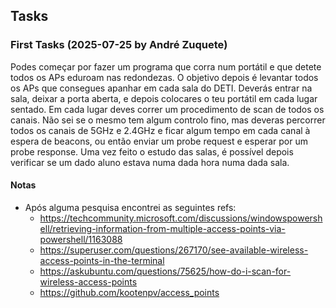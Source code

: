 ## Tasks
### First Tasks (2025-07-25 by André Zuquete)
Podes começar por fazer um programa que corra num portátil e que detete todos os APs eduroam nas redondezas.
O objetivo depois é levantar todos os APs que consegues apanhar em cada sala do DETI.
Deverás entrar na sala, deixar a porta aberta, e depois colocares o teu portátil em cada lugar sentado.
Em cada lugar deves correr um procedimento de scan de todos os canais.
Não sei se o mesmo tem algum controlo fino, mas deveras percorrer todos os canais de 5GHz e 2.4GHz e ficar algum tempo em cada canal à espera de beacons, ou então enviar um probe request e esperar por um probe response.
Uma vez feito o estudo das salas, é possível depois verificar se um dado aluno estava numa dada hora numa dada sala.
#### Notas
- Após alguma pesquisa encontrei as seguintes refs:
  - https://techcommunity.microsoft.com/discussions/windowspowershell/retrieving-information-from-multiple-access-points-via-powershell/1163088
  - https://superuser.com/questions/267170/see-available-wireless-access-points-in-the-terminal
  - https://askubuntu.com/questions/75625/how-do-i-scan-for-wireless-access-points
  - https://github.com/kootenpv/access_points 
